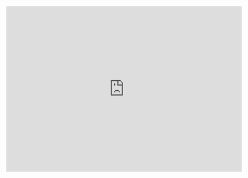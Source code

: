 <iframe src="https://docs.google.com/forms/d/e/1FAIpQLSftWBDHFDL372wm2um5u8vI9uH02A6YFCXheTMgfT3LDeB5xg/viewform?embedded=true" width="640" height="450" frameborder="0" marginheight="0" marginwidth="0">Carregando…</iframe>
